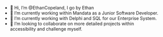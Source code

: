 - 👋 Hi, I’m @EthanCopeland, I go by Ethan 
- 👀 I’m currently working within Mandata as a Junior Software Developer.
- 🌱 I’m currently working with Delphi and SQL for our Enterprise System. 
- 💞️ I’m looking to collaborate on more detailed projects within accessibility and challenge myself.

<!---
EthanCopeland/EthanCopeland is a ✨ special ✨ repository because its `README.md` (this file) appears on your GitHub profile.
You can click the Preview link to take a look at your changes.
--->
